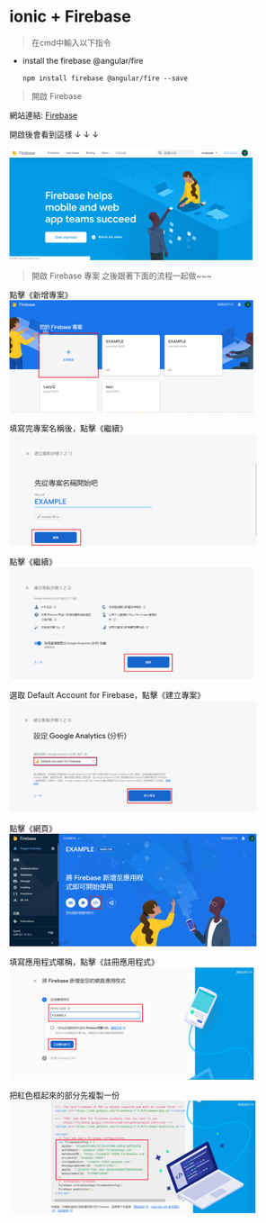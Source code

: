 # ionic + Firebase
>在cmd中輸入以下指令
* install the firebase @angular/fire

      npm install firebase @angular/fire --save
      
  
  
> 開啟 Firebase

網站連結: [Firebase](https://firebase.google.com/)

開啟後會看到這樣 ↓ ↓ ↓

<img src="教程圖片/start.png" width="ˇ250px" height="200px">


> 開啟 Firebase 專案
之後跟著下面的流程一起做~~~

點擊《新增專案》
<img src="教程圖片/1.png" width="ˇ270px" height="200px">

填寫完專案名稱後，點擊《繼續》
<img src="教程圖片/2.png" width="ˇ270px" height="200px">

點擊《繼續》
<img src="教程圖片/3.png" width="ˇ270px" height="200px">

選取 Default Account for Firebase，點擊《建立專案》
<img src="教程圖片/4.png" width="ˇ270px" height="200px">

點擊《網頁》
<img src="教程圖片/5.png" width="ˇ270px" height="200px">

填寫應用程式暱稱，點擊《註冊應用程式》
<img src="教程圖片/6.png" width="ˇ270px" height="200px">

把紅色框起來的部分先複製一份
<img src="教程圖片/7.png" width="ˇ270px" height="200px">

